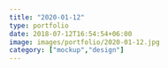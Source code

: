 ```yaml
---
title: "2020-01-12"
type: portfolio
date: 2018-07-12T16:54:54+06:00
image: images/portfolio/2020-01-12.jpg
category: ["mockup","design"]
---
```



